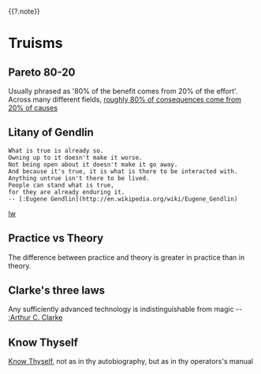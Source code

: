 {{?.note}}
# Truisms

## Pareto 80-20
Usually phrased as '80% of the benefit comes from 20% of the effort'.
Across many different fields, [roughly 80% of consequences come from 20% of causes](https://en.wikipedia.org/wiki/Pareto_principle)

## Litany of Gendlin
    What is true is already so.
    Owning up to it doesn't make it worse.
    Not being open about it doesn't make it go away.
    And because it's true, it is what is there to be interacted with.
    Anything untrue isn't there to be lived.
    People can stand what is true,
    for they are already enduring it.
    -- [:Eugene Gendlin](http://en.wikipedia.org/wiki/Eugene_Gendlin)

[lw](https://www.lesswrong.com/tag/litany-of-gendlin)

## Practice vs Theory
The difference between practice and theory is greater in practice than in theory.

## Clarke's three laws
Any sufficiently advanced technology is indistinguishable from magic -- [:Arthur C. Clarke](https://en.wikipedia.org/wiki/Arthur_C._Clarke)

## Know Thyself
[Know Thyself](https://en.wikipedia.org/wiki/Know_thyself),
not as in thy autobiography, but as in thy operators's manual

